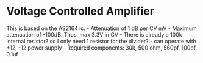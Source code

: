 # Voltage Controlled Amplifier

This is based on the AS2164 ic.
    - Attenuation of 1 dB per CV mV 
    - Maximum attenuation of -100dB. Thus, max 3.3V in CV
        - There is already a 100k internal resistor? so I only need 1 resistor for the divider?
    - can operate with +12, -12 power supply
    - Required components: 30k, 500 ohm, 560pf, 100pf, 0.1uf
        
    
